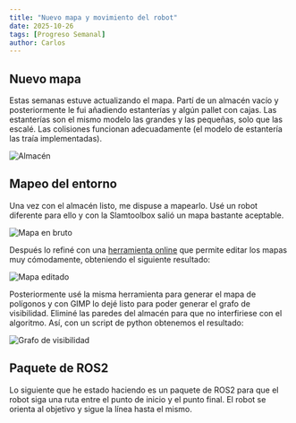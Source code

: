 ```yaml
---
title: "Nuevo mapa y movimiento del robot"
date: 2025-10-26
tags: [Progreso Semanal]
author: Carlos
---
```


## Nuevo mapa
Estas semanas estuve actualizando el mapa. Partí de un almacén vacío y posteriormente le fui añadiendo estanterías y algún pallet con cajas. Las estanterías son el mismo modelo las grandes y las pequeñas, solo que las escalé. Las colisiones funcionan adecuadamente (el modelo de estantería las traía implementadas).


![Almacén](images/almacen_2.png)




## Mapeo del entorno
Una vez con el almacén listo, me dispuse a mapearlo. Usé un robot diferente para ello y con la Slamtoolbox salió un mapa bastante aceptable.

![Mapa en bruto](images/map_raw.png)

Después lo refiné con una [herramienta online](https://gyropalm.github.io/ROS-SLAM-Map-Editor/editor.html) que permite editar los mapas muy cómodamente, obteniendo el siguiente resultado:

![Mapa editado](images/map_edited.png)

Posteriormente usé la misma herramienta para generar el mapa de polígonos y con GIMP lo dejé listo para poder generar el grafo de visibilidad. Eliminé las paredes del almacén para que no interfiriese con el algoritmo. Así, con un script de python obtenemos el resultado:
 
![Grafo de visibilidad](images/grafo_visibilidad_ruta_border.png)


## Paquete de ROS2
Lo siguiente que he estado haciendo es un paquete de ROS2 para que el robot siga una ruta entre el punto de inicio y el punto final. El robot se orienta al objetivo y sigue la línea hasta el mismo.
